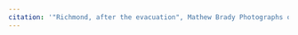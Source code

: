 ```yaml
---
citation: '"Richmond, after the evacuation", Mathew Brady Photographs of Civil War-Era Personalities and Scenes, 1921 - 1940, National Archives Identifier 524449, Local Identifier 111-B-31, Brady National Photographic Art Gallery (Washington, D.C.), archives.gov.'
---
```

